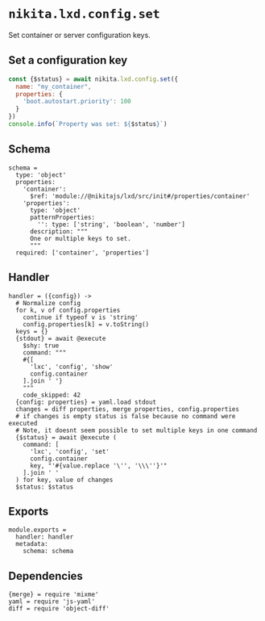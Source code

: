
# `nikita.lxd.config.set`

Set container or server configuration keys.

## Set a configuration key

```js
const {$status} = await nikita.lxd.config.set({
  name: "my_container",
  properties: {
    'boot.autostart.priority': 100
  }
})
console.info(`Property was set: ${$status}`)
```

## Schema

    schema =
      type: 'object'
      properties:
        'container':
          $ref: 'module://@nikitajs/lxd/src/init#/properties/container'
        'properties':
          type: 'object'
          patternProperties:
            '': type: ['string', 'boolean', 'number']
          description: """
          One or multiple keys to set.
          """
      required: ['container', 'properties']

## Handler

    handler = ({config}) ->
      # Normalize config
      for k, v of config.properties
        continue if typeof v is 'string'
        config.properties[k] = v.toString()
      keys = {}
      {stdout} = await @execute
        $shy: true
        command: """
        #{[
          'lxc', 'config', 'show'
          config.container
        ].join ' '}
        """
        code_skipped: 42
      {config: properties} = yaml.load stdout
      changes = diff properties, merge properties, config.properties
      # if changes is empty status is false because no command were executed
      # Note, it doesnt seem possible to set multiple keys in one command
      {$status} = await @execute (
        command: [
          'lxc', 'config', 'set'
          config.container
          key, "'#{value.replace '\'', '\\\''}'"
        ].join ' '
      ) for key, value of changes
      $status: $status

## Exports

    module.exports =
      handler: handler
      metadata:
        schema: schema

## Dependencies

    {merge} = require 'mixme'
    yaml = require 'js-yaml'
    diff = require 'object-diff'
